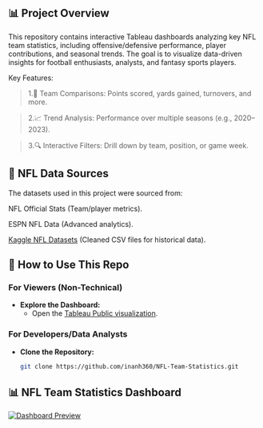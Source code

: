 ## 📊 Project Overview 
This repository contains interactive Tableau dashboards analyzing key NFL team statistics, including offensive/defensive performance, player contributions, and seasonal trends. The goal is to visualize data-driven insights for football enthusiasts, analysts, and fantasy sports players.

Key Features:

>1.🏈 Team Comparisons: Points scored, yards gained, turnovers, and more.

>2.📈 Trend Analysis: Performance over multiple seasons (e.g., 2020–2023).

>3.🔍 Interactive Filters: Drill down by team, position, or game week.
## 🏈 NFL Data Sources 
The datasets used in this project were sourced from:

NFL Official Stats (Team/player metrics).

ESPN NFL Data (Advanced analytics).

[Kaggle NFL Datasets](https://www.kaggle.com/datasets/cviaxmiwnptr/nfl-team-stats-20022019-espn) (Cleaned CSV files for historical data).
## 📂 How to Use This Repo 
### **For Viewers (Non-Technical)**
- **Explore the Dashboard:**
  - Open the [Tableau Public visualization](https://public.tableau.com/app/profile/ishrak.hossain/viz/NFLTeamStatistics_17412257365090/Dashboard1?publish=yes).

### **For Developers/Data Analysts**
- **Clone the Repository:**
  ```bash
  git clone https://github.com/inanh360/NFL-Team-Statistics.git
## 📊 NFL Team Statistics Dashboard  
[![Dashboard Preview](https://public.tableau.com/static/images/NF/NFLTeamStatistics_17412257365090/Dashboard1/1_rss.png)](https://public.tableau.com/app/profile/ishrak.hossain/viz/NFLTeamStatistics_17412257365090/Dashboard1)
